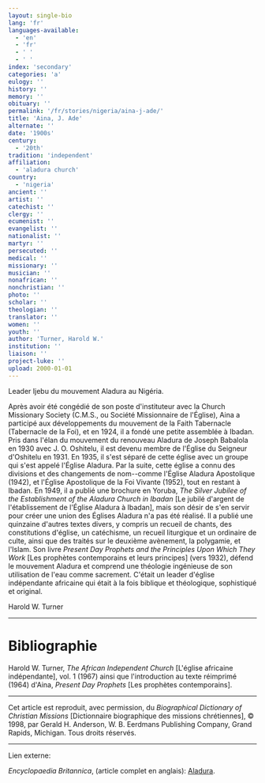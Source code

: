 ```yaml
---
layout: single-bio
lang: 'fr'
languages-available:
  - 'en'
  - 'fr'
  - ' '
  - ' '
index: 'secondary'
categories: 'a'
eulogy: ''
history: ''
memory: ''
obituary: ''
permalink: '/fr/stories/nigeria/aina-j-ade/'
title: 'Aina, J. Ade'
alternate: ''
date: '1900s'
century:
  - '20th'
tradition: 'independent'
affiliation:
  - 'aladura church'
country:
  - 'nigeria'
ancient: ''
artist: ''
catechist: ''
clergy: ''
ecumenist: ''
evangelist: ''
nationalist: ''
martyr: ''
persecuted: ''
medical: ''
missionary: ''
musician: ''
nonafrican: ''
nonchristian: ''
photo: ''
scholar: ''
theologian: ''
translator: ''
women: ''
youth: ''
author: 'Turner, Harold W.'
institution: ''
liaison: ''
project-luke: ''
upload: 2000-01-01
---
```



Leader Ijebu du mouvement Aladura au Nigéria.

Après avoir été congédié de son poste d'instituteur avec la Church Missionary Society (C.M.S., ou Société Missionnaire de l'Église), Aina a participé aux développements du mouvement de la Faith Tabernacle (Tabernacle de la Foi), et en 1924, il a fondé une petite assemblée à Ibadan. Pris dans l'élan du mouvement du renouveau Aladura de Joseph Babalola en 1930 avec J. O. Oshitelu, il est devenu membre de l'Église du Seigneur d'Oshitelu en 1931. En 1935, il s'est séparé de cette église avec un groupe qui s'est appelé l'Église Aladura. Par la suite, cette église a connu des divisions et des changements de nom--comme l'Église Aladura Apostolique (1942), et l'Église Apostolique de la Foi Vivante (1952), tout en restant à Ibadan. En 1949, il a publié une brochure en Yoruba, *The Silver Jubilee of the Establishment of the Aladura Church in Ibadan* [Le jubilé d'argent de l'établissement de l'Église Aladura à Ibadan], mais son désir de s'en servir pour créer une union des Églises Aladura n'a pas été réalisé. Il a publié une quinzaine d'autres textes divers, y compris un recueil de chants, des constitutions d'église, un catéchisme, un recueil liturgique et un ordinaire de culte, ainsi que des traités sur le deuxième avènement, la polygamie, et l'Islam. Son livre *Present Day Prophets and the Principles Upon Which They Work* [Les prophètes contemporains et leurs principes] (vers 1932), défend le mouvement Aladura et comprend une théologie ingénieuse de son utilisation de l'eau comme sacrement. C'était un leader d'église indépendante africaine qui était à la fois biblique et théologique, sophistiqué et original.

Harold W. Turner

---

# Bibliographie

Harold W. Turner, *The African Independent Church* [L'église africaine indépendante], vol. 1 (1967) ainsi que l'introduction au texte réimprimé (1964) d'Aina, *Present Day Prophets* [Les prophètes contemporains].

---

Cet article est reproduit, avec permission, du *Biographical Dictionary of Christian Missions* [Dictionnaire biographique des missions chrétiennes], © 1998, par Gerald H. Anderson, W. B. Eerdmans Publishing Company, Grand Rapids, Michigan. Tous droits réservés.

---

Lien externe:

*Encyclopaedia Britannica*, (article complet en anglais): [Aladura](http://www.britannica.com/EBchecked/topic/12038/Aladura).